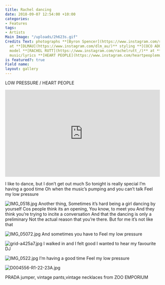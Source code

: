 ```yaml
---
title: Rachel dancing
date: 2018-09-07 12:54:00 +10:00
categories:
- Features
tags:
- Artists
Main Image: "/uploads/2h623s.gif"
Credits Text: photographs **[Byron Spencer](https://www.instagram.com/spencernotspencer/)**
  at **[DLMAU](https://www.instagram.com/dlm_au/)** styling **[COCO ADORJANY](https://www.instagram.com/cocoadorjany/)**
  model **[RACHEL RUTT](https://www.instagram.com/rachelrutt_/)** at **[CHIC](https://www.instagram.com/chic_management/)**
  music/lyrics **[HEART PEOPLE](https://www.instagram.com/heartpeoplemusic/)**
is featured?: true
Field name: 
layout: gallery
---
```


LOW PRESSURE / HEART PEOPLE
<div style="padding:56.25% 0 0 0;position:relative;"><iframe src="https://player.vimeo.com/video/286938413?autoplay=1&title=0&byline=0&portrait=0" style="position:absolute;top:0;left:0;width:100%;height:100%;" frameborder="0" webkitallowfullscreen mozallowfullscreen allowfullscreen></iframe></div><script src="https://player.vimeo.com/api/player.js"></script>
                                                       
I like to dance, but I don’t get out much
So tonight is really special
I’m having a good time
Oh when the music’s pumping and you can’t talk Feel my low pressure

![IMG_0518.jpg](/uploads/IMG_0518.jpg)
Another thing,
Sometimes it’s hard being a girl dancing by yourself Cos people think its an opening,
You know, to meet you
And they think you’re trying to incite a conversation And that the dancing is only a preliminary
Not the actual reason that you’re there.
But for me it’s not like that

![IMG_05072.jpg](/uploads/IMG_05072.jpg)
And sometimes you have to Feel my low pressure

![grid-a425a7.jpg](/uploads/grid-a425a7.jpg)
I walked in and I felt good
I wanted to hear my favourite DJ

![IMG_0522.jpg](/uploads/IMG_0522.jpg)
I’m having a good time Feel my low pressure

![D004556-R1-22-23A.jpg](/uploads/D004556-R1-22-23A.jpg)

PRADA jumper, vintage pants,vintage necklaces from ZOO EMPORIUM